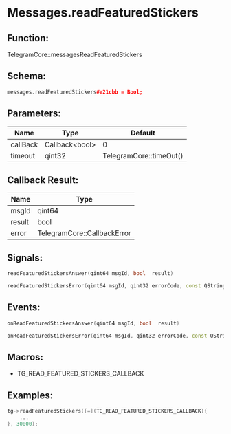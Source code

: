 # Messages.readFeaturedStickers

## Function:

TelegramCore::messagesReadFeaturedStickers

## Schema:

```c++
messages.readFeaturedStickers#e21cbb = Bool;
```
## Parameters:

|Name|Type|Default|
|----|----|-------|
|callBack|Callback&lt;bool&gt;|0|
|timeout|qint32|TelegramCore::timeOut()|

## Callback Result:

|Name|Type|
|----|----|
|msgId|qint64|
|result|bool|
|error|TelegramCore::CallbackError|

## Signals:

```c++
readFeaturedStickersAnswer(qint64 msgId, bool  result)
```
```c++
readFeaturedStickersError(qint64 msgId, qint32 errorCode, const QString &errorText)
```

## Events:

```c++
onReadFeaturedStickersAnswer(qint64 msgId, bool  result)
```
```c++
onReadFeaturedStickersError(qint64 msgId, qint32 errorCode, const QString &errorText)
```

## Macros:

* TG_READ_FEATURED_STICKERS_CALLBACK

## Examples:

```c++
tg->readFeaturedStickers([=](TG_READ_FEATURED_STICKERS_CALLBACK){
    ...
}, 30000);
```

